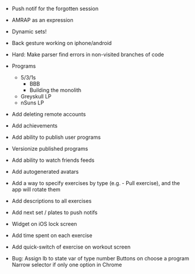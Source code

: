 - Push notif for the forgotten session
- AMRAP as an expression
- Dynamic sets!
- Back gesture working on iphone/android
- Hard: Make parser find errors in non-visited branches of code

- Programs
  - 5/3/1s
    - BBB
    - Building the monolith
  - Greyskull LP
  - nSuns LP
- Add deleting remote accounts
- Add achievements
- Add ability to publish user programs
- Versionize published programs
- Add ability to watch friends feeds
- Add autogenerated avatars
- Add a way to specify exercises by type (e.g. - Pull exercise), and the app will rotate them
- Add descriptions to all exercises
- Add next set / plates to push notifs
- Widget on iOS lock screen
- Add time spent on each exercise
- Add quick-switch of exercise on workout screen

* Bug:
  Assign lb to state var of type number
  Buttons on choose a program
  Narrow selector if only one option in Chrome

